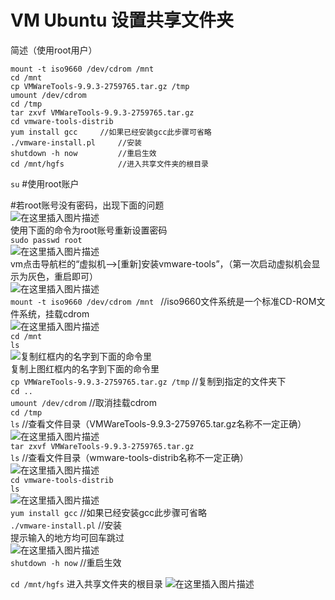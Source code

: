 # VM Ubuntu 设置共享文件夹
简述（使用root用户）
```
mount -t iso9660 /dev/cdrom /mnt
cd /mnt
cp VMWareTools-9.9.3-2759765.tar.gz /tmp 
umount /dev/cdrom
cd /tmp
tar zxvf VMWareTools-9.9.3-2759765.tar.gz
cd vmware-tools-distrib
yum install gcc     //如果已经安装gcc此步骤可省略
./vmware-install.pl     //安装
shutdown -h now         //重启生效
cd /mnt/hgfs            //进入共享文件夹的根目录
```
`su`  #使用root账户

#若root账号没有密码，出现下面的问题  
![在这里插入图片描述](https://img-blog.csdnimg.cn/20190301142422196.png)    
使用下面的命令为root账号重新设置密码  
`sudo passwd root`   
![在这里插入图片描述](https://img-blog.csdnimg.cn/20190301142524550.png)    
vm点击导航栏的“虚拟机-->[重新]安装vmware-tools”，（第一次启动虚拟机会显示为灰色，重启即可）    
![在这里插入图片描述](https://img-blog.csdnimg.cn/20190301143016111.png?x-oss-process=image/watermark,type_ZmFuZ3poZW5naGVpdGk,shadow_10,text_aHR0cHM6Ly9ibG9nLmNzZG4ubmV0L3FxXzI1NTk4NDUz,size_16,color_FFFFFF,t_70)  
`mount -t iso9660 /dev/cdrom /mnt `  //iso9660文件系统是一个标准CD-ROM文件系统，挂载cdrom  
![在这里插入图片描述](https://img-blog.csdnimg.cn/20190301143437996.png)  
`cd /mnt`  
`ls`  
![复制红框内的名字到下面的命令里](https://img-blog.csdnimg.cn/20190301143509771.png)  
复制上图红框内的名字到下面的命令里  
`cp VMWareTools-9.9.3-2759765.tar.gz /tmp`			//复制到指定的文件夹下  
`cd ..`  
`umount /dev/cdrom`   //取消挂载cdrom  
`cd /tmp`  
`ls` //查看文件目录（VMWareTools-9.9.3-2759765.tar.gz名称不一定正确）  
![在这里插入图片描述](https://img-blog.csdnimg.cn/2019030114373211.png)  
`tar zxvf VMWareTools-9.9.3-2759765.tar.gz`  
`ls` //查看文件目录（wmware-tools-distrib名称不一定正确）  
![在这里插入图片描述](https://img-blog.csdnimg.cn/20190301143845233.png)  
`cd vmware-tools-distrib `  
`ls`  
![在这里插入图片描述](https://img-blog.csdnimg.cn/20190301143939290.png)  
`yum install gcc` //如果已经安装gcc此步骤可省略  
`./vmware-install.pl` //安装  
提示输入的地方均可回车跳过  
![在这里插入图片描述](https://img-blog.csdnimg.cn/20190301144029478.png)  
`shutdown -h now` //重启生效  

`cd /mnt/hgfs`	进入共享文件夹的根目录
![在这里插入图片描述](https://img-blog.csdnimg.cn/20190301144626550.png)